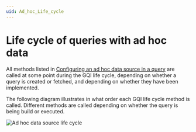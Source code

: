 ```yaml
---
uid: Ad_hoc_Life_cycle
---
```


# Life cycle of queries with ad hoc data

All methods listed in [Configuring an ad hoc data source in a query](xref:Configuring_an_ad_hoc_data_source_in_a_query) are called at some point during the GQI life cycle, depending on whether a query is created or fetched, and depending on whether they have been implemented.

The following diagram illustrates in what order each GQI life cycle method is called. Different methods are called depending on whether the query is being build or executed.

![Ad hoc data source life cycle](~/user-guide/images/GQI_AdHocDataSourceLifeCycle.png)
